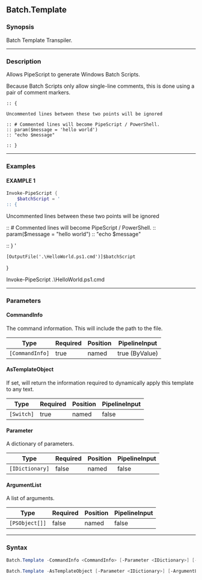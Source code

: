 Batch.Template
--------------




### Synopsis
Batch Template Transpiler.



---


### Description

Allows PipeScript to generate Windows Batch Scripts.

Because Batch Scripts only allow single-line comments, this is done using a pair of comment markers.
        

```batch    
:: {

Uncommented lines between these two points will be ignored

:: # Commented lines will become PipeScript / PowerShell.
:: param($message = 'hello world')
:: "echo $message"

:: }
```



---


### Examples
#### EXAMPLE 1
```PowerShell
Invoke-PipeScript {
    $batchScript = '    
:: {
```
Uncommented lines between these two points will be ignored

:: # Commented lines will become PipeScript / PowerShell.
:: param($message = "hello world")
:: "echo $message"

:: }
'

    [OutputFile('.\HelloWorld.ps1.cmd')]$batchScript
}

Invoke-PipeScript .\HelloWorld.ps1.cmd


---


### Parameters
#### **CommandInfo**

The command information.  This will include the path to the file.






|Type           |Required|Position|PipelineInput |
|---------------|--------|--------|--------------|
|`[CommandInfo]`|true    |named   |true (ByValue)|



#### **AsTemplateObject**

If set, will return the information required to dynamically apply this template to any text.






|Type      |Required|Position|PipelineInput|
|----------|--------|--------|-------------|
|`[Switch]`|true    |named   |false        |



#### **Parameter**

A dictionary of parameters.






|Type           |Required|Position|PipelineInput|
|---------------|--------|--------|-------------|
|`[IDictionary]`|false   |named   |false        |



#### **ArgumentList**

A list of arguments.






|Type          |Required|Position|PipelineInput|
|--------------|--------|--------|-------------|
|`[PSObject[]]`|false   |named   |false        |





---


### Syntax
```PowerShell
Batch.Template -CommandInfo <CommandInfo> [-Parameter <IDictionary>] [-ArgumentList <PSObject[]>] [<CommonParameters>]
```
```PowerShell
Batch.Template -AsTemplateObject [-Parameter <IDictionary>] [-ArgumentList <PSObject[]>] [<CommonParameters>]
```
